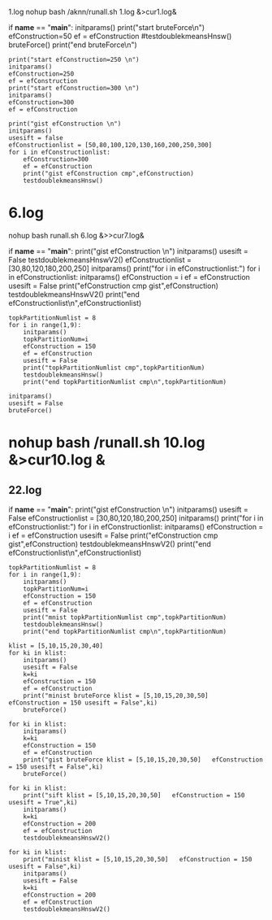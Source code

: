 1.log
nohup bash /aknn/runall.sh 1.log &>cur1.log&


if __name__ == "__main__":
    initparams()
    print("start bruteForce\n")
    efConstruction=50
    ef = efConstruction
    #testdoublekmeansHnsw()
    bruteForce()
    print("end bruteForce\n")
    
    print("start efConstruction=250 \n")
    initparams()
    efConstruction=250
    ef = efConstruction
    print("start efConstruction=300 \n")
    initparams()
    efConstruction=300
    ef = efConstruction

    print("gist efConstruction \n")
    initparams()
    usesift = false
    efConstructionlist = [50,80,100,120,130,160,200,250,300]
    for i in efConstructionlist:
        efConstruction=300
        ef = efConstruction
        print("gist efConstruction cmp",efConstruction)
        testdoublekmeansHnsw()

# 6.log
nohup bash runall.sh 6.log &>>cur7.log&

if __name__ == "__main__":
    print("gist efConstruction \n")
    initparams()
    usesift = False
    testdoublekmeansHnswV2()
    efConstructionlist = [30,80,120,180,200,250]
    initparams()
    print("for i in efConstructionlist:")
    for i in efConstructionlist:
        initparams()
        efConstruction = i
        ef = efConstruction
        usesift = False
        print("efConstruction cmp gist",efConstruction)
        testdoublekmeansHnswV2()
    print("end efConstructionlist\n",efConstructionlist)


    topkPartitionNumlist = 8
    for i in range(1,9):
        initparams()
        topkPartitionNum=i
        efConstruction = 150
        ef = efConstruction
        usesift = False
        print("topkPartitionNumlist cmp",topkPartitionNum)
        testdoublekmeansHnsw()
        print("end topkPartitionNumlist cmp\n",topkPartitionNum)
    
    initparams()
    usesift = False
    bruteForce()

#  nohup bash /runall.sh 10.log  &>cur10.log &
## 22.log
if __name__ == "__main__":
    print("gist efConstruction \n")
    initparams()
    usesift = False
    efConstructionlist = [30,80,120,180,200,250]
    initparams()
    print("for i in efConstructionlist:")
    for i in efConstructionlist:
        initparams()
        efConstruction = i
        ef = efConstruction
        usesift = False
        print("efConstruction cmp gist",efConstruction)
        testdoublekmeansHnswV2()
    print("end efConstructionlist\n",efConstructionlist)
    

    topkPartitionNumlist = 8
    for i in range(1,9):
        initparams()
        topkPartitionNum=i
        efConstruction = 150
        ef = efConstruction
        usesift = False
        print("mnist topkPartitionNumlist cmp",topkPartitionNum)
        testdoublekmeansHnsw()
        print("end topkPartitionNumlist cmp\n",topkPartitionNum)
    
    klist = [5,10,15,20,30,40] 
    for ki in klist:
        initparams()
        usesift = False
        k=ki
        efConstruction = 150
        ef = efConstruction
        print("minist bruteForce klist = [5,10,15,20,30,50]   efConstruction = 150 usesift = False",ki)
        bruteForce()

    for ki in klist:
        initparams()
        k=ki
        efConstruction = 150
        ef = efConstruction
        print("gist bruteForce klist = [5,10,15,20,30,50]   efConstruction = 150 usesift = False",ki)
        bruteForce()

    for ki in klist:
        print("sift klist = [5,10,15,20,30,50]   efConstruction = 150 usesift = True",ki)
        initparams()
        k=ki
        efConstruction = 200
        ef = efConstruction
        testdoublekmeansHnswV2()

    for ki in klist:
        print("minist klist = [5,10,15,20,30,50]   efConstruction = 150 usesift = False",ki)
        initparams()
        usesift = False
        k=ki
        efConstruction = 200
        ef = efConstruction
        testdoublekmeansHnswV2()
    

